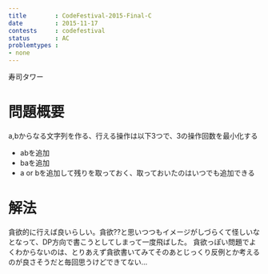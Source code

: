 ```yaml
---
title        : CodeFestival-2015-Final-C
date         : 2015-11-17
contests     : codefestival
status       : AC
problemtypes :
- none
---
```


寿司タワー

<!--more-->

# 問題概要
  a,bからなる文字列を作る、行える操作は以下3つで、3の操作回数を最小化する

+ abを追加
+ baを追加
+ a or bを追加して残りを取っておく、取っておいたのはいつでも追加できる

# 解法
  貪欲的に行えば良いらしい。貪欲??と思いつつもイメージがしづらくて怪しいなとなって、DP方向で書こうとしてしまって一度飛ばした。
  貪欲っぽい問題でよくわからないのは、とりあえず貪欲書いてみてそのあとじっくり反例とか考えるのが良さそうだと毎回思うけどできてない...

